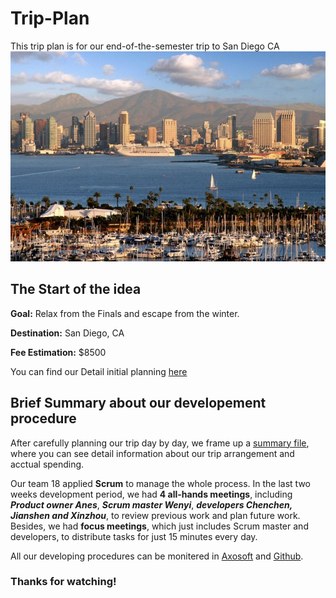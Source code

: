 # Trip-Plan
This trip plan is for our end-of-the-semester trip to San Diego CA
![San Diego](Sandiego.jpg)

## The Start of the idea
**Goal:** Relax from the Finals and escape from the winter.

**Destination:** San Diego, CA

**Fee Estimation:** $8500

You can find our Detail initial planning [here](https://docs.google.com/document/d/18EUmW5baUnwzp9AeuI0C6LKgkhOAH5W0ZwoLf-9n3RU/edit?usp=sharing)

## Brief Summary about our developement procedure

After carefully planning our trip day by day, we frame up a [summary file](https://github.com/Wenyilu1990/Trip-Plan/blob/master/Summary.md), where you can see detail information about our trip arrangement and acctual spending.

Our team 18 applied **Scrum** to manage the whole process. In the last two weeks development period, we had **4 all-hands meetings**, including **_Product owner Anes_**, **_Scrum master Wenyi_**, **_developers Chenchen, Jianshen and Xinzhou_**, to review previous work and plan future work. Besides, we had **focus meetings**, which just includes Scrum master and developers, to distribute tasks for just 15 minutes every day. 

All our developing procedures can be monitered in [Axosoft](https://xinzhou.axosoft.com/) and [Github](https://github.com/Wenyilu1990/Trip-Plan).

### Thanks for watching!

